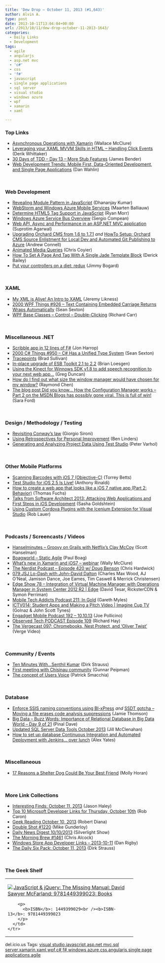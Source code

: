 ```yaml
---
title: 'Dew Drop – October 11, 2013 (#1,643)'
author: Alvin A.
type: post
date: 2013-10-11T13:04:04+00:00
url: /2013/10/11/dew-drop-october-11-2013-1643/
categories:
  - Daily Links
  - Development
tags:
  - agile
  - angularjs
  - asp.net mvc
  - 'c#'
  - css
  - 'f#'
  - javascript
  - single page applications
  - sql server
  - visual studio
  - windows azure
  - wpf
  - xamarin
  - xaml

---
```

### <a name="top"></a>Top Links

  * <a href="http://visualstudiomagazine.com/articles/2013/10/01/asynchronous-operations-with-xamarin.aspx" target="_blank">Asynchronous Operations with Xamarin</a> (Wallace McClure)
  * <a href="http://feedproxy.google.com/~r/Devlicious/~3/kmWJG3f5pb8/leveraging-your-xaml-mvvm-skills-in-html-handling-click-events.aspx" target="_blank">Leveraging your XAML MVVM Skills in HTML – Handling Click Events</a> (Derik Whittaker)
  * <a href="http://feedproxy.google.com/~r/Telerik/~3/J9ktBl_YduU/30-days-of-tdd-day-13-more-stub-features" target="_blank">30 Days of TDD – Day 13 – More Stub Features</a> (James Bender)
  * <a href="http://weblogs.asp.net/dwahlin/archive/2013/10/10/web-development-trends-mobile-first-data-oriented-development-and-single-page-applications.aspx" target="_blank">Web Development Trends: Mobile First, Data-Oriented Development, and Single Page Applications</a> (Dan Wahlin)

&#160;

### <a name="web"></a>Web Development

  * <a href="http://debugmode.net/2013/10/10/revealing-module-pattern-in-javascript/" target="_blank">Revealing Module Pattern in JavaScript</a> (Dhananjay Kumar)
  * <a href="http://blog.jetbrains.com/webstorm/2013/10/webstorm-and-windows-azure-mobile-services/?utm_source=rss&utm_medium=rss&utm_campaign=webstorm-and-windows-azure-mobile-services" target="_blank">WebStorm and Windows Azure Mobile Services</a> (Maarten Balliauw)
  * <a href="http://ryanmorr.com/determine-html5-tag-support-in-javascript/" target="_blank">Determine HTML5 Tag Support in JavaScript</a> (Ryan Morr)
  * <a href="http://blogs.neudesic.com/post/2013/10/10/Windows-Azure-Service-Bus-Overview.aspx" target="_blank">Windows Azure Service Bus Overview</a> (Sergio Compean)
  * <a href="http://feedproxy.google.com/~r/netCurryRecentArticles/~3/UCce5HT9YNE/ShowArticle.aspx" target="_blank">Web API, Async and Performance in an ASP.NET MVC application</a> (Suprotim Agarwal)
  * <a href="http://feedproxy.google.com/~r/AndrewConnell/~3/SkulbPZ7feQ/upgrading-orchard-cms-from-1-6-to-1-7-1" target="_blank">Upgrading Orchard CMS from 1.6 to 1.7.1</a> _and_ <a href="http://feedproxy.google.com/~r/AndrewConnell/~3/VQG0MORjYVI/HowTo-Setup-OrchardCms-Source-Local-Dev-Auto-Git-Publishing-to-Azure" target="_blank">HowTo Setup: Orchard CMS Source Enlistment for Local Dev and Automated Git Publishing to Azure</a> (Andrew Connell)
  * <a href="http://css-tricks.com/animated-media-queries/" target="_blank">Animated Media Queries</a> (Chris Coyier)
  * <a href="http://feedproxy.google.com/~r/LosTechies/~3/gQlcEySUdqA/" target="_blank">How To Set A Page And Tag With A Single Jade Template Block</a> (Derick Bailey)
  * <a href="http://feedproxy.google.com/~r/LosTechies/~3/eUwKO0e3z_E/" target="_blank">Put your controllers on a diet: redux</a> (Jimmy Bogard)

&#160;

### <a name="silverlight"></a>XAML

  * <a href="http://feedproxy.google.com/~r/CSharperImage/~3/DGEcW1hiz1k/my-xml-is-alive-intro-to-xaml.html" target="_blank">My XML is Alive! An Intro to XAML</a> (Jeremy Likness)
  * <a href="http://wpf.2000things.com/2013/10/11/926-text-containing-embedded-carriage-returns-wraps-automatically/" target="_blank">2000 WPF Things #926 – Text Containing Embedded Carriage Returns Wraps Automatically</a> (Sean Sexton)
  * <a href="http://feedproxy.google.com/~r/BlackwaspLatestAdditions/~3/jt8SlV_DS-o/RSSLanding.aspx" target="_blank">WPF Base Classes &#8211; Control &#8211; Double-Clicking</a> (Richard Carr)

&#160;

### <a name="dotnet"></a>Miscellaneous .NET

  * <a href="http://fsharpnews.blogspot.com/2013/10/scribble-app-in-12-lines-of-f.html" target="_blank">Scribble app in 12 lines of F#</a> (Jon Harrop)
  * <a href="http://csharp.2000things.com/2013/10/11/950-c-has-a-unified-type-system/" target="_blank">2000 C# Things #950 – C# Has a Unified Type System</a> (Sean Sexton)
  * <a href="http://blogs.msdn.com/b/visualstudioalm/archive/2013/10/10/tracepoints.aspx" target="_blank">Tracepoints</a> (Brad Sullivan)
  * <a href="http://www.brianloesgen.com/blog/2013/10/10/in-place-upgrade-of-esb-toolkit-21-to-22.html" target="_blank">In-place upgrade of ESB Toolkit 2.1 to 2.2</a> (Brian Loesgen)
  * <a href="http://channel9.msdn.com/coding4fun/kinect/Using-the-Kinect-for-Winnows-SDK-v18-to-add-speech-recognition-to-your-next-web-app" target="_blank">Using the Kinect for Winnows SDK v1.8 to add speech recognition to your next web app&#8230;</a> (Greg Duncan)
  * <a href="http://blogs.msdn.com/b/oldnewthing/archive/2013/10/10/10455620.aspx" target="_blank">How do I find out what size the window manager would have chosen for my window?</a> (Raymond Chen)
  * <a href="http://social.msdn.microsoft.com/Profile/Sara%20Ford/activity" target="_blank">The blog post Did you know… How the Configuration Manager works &#8211; Part 2 on the MSDN Blogs has possibly gone viral. This is full of win!</a> (Sara Ford)

&#160;

### <a name="design"></a>Design / Methodology / Testing

  * <a href="http://feeds.dzone.com/~r/zones/agile/~3/TAhvhZ1yjJ8/revisiting-conways-law" target="_blank">Revisiting Conway&#8217;s law</a> (Giorgio Sironi)
  * <a href="http://www.infoq.com/news/2013/10/retrospectives-personal-improve" target="_blank">Using Retrospectives for Personal Improvement</a> (Ben Linders)
  * <a href="http://feedproxy.google.com/~r/TestStudio/~3/cagK1h23Spc/Generating-and-Analyzing-Project-Data-Using-Test-Studio.aspx" target="_blank">Generating and Analyzing Project Data Using Test Studio</a> (Peter Varhol)

&#160;

### <a name="mobile"></a>Other Mobile Platforms

  * <a href="http://www.infragistics.com/community/blogs/torrey-betts/archive/2013/10/10/scanning-barcodes-with-ios-7-objective-c.aspx" target="_blank">Scanning Barcodes with iOS 7 (Objective-C)</a> (Torrey Betts)
  * <a href="http://feedproxy.google.com/~r/TestStudio/~3/lR-dPSqF6tk/Test-Studio-for-iOS-2-5-Is-Live.aspx" target="_blank">Test Studio for iOS 2.5 Is Live!</a> (Anthony Rinaldi)
  * <a href="http://feedproxy.google.com/~r/miraculous/~3/BFwE4qcuczI/" target="_blank">How to create a web app that looks like a iOS 7 native app (Part 2: Behavior)</a> (Thomas Fuchs)
  * <a href="http://feedproxy.google.com/~r/sashag/~3/eiyqIrtMWfQ/talks-from-software-architect-2013-attacking-web-applications-and-first-steps-in-ios-development.aspx" target="_blank">Talks from Software Architect 2013: Attacking Web Applications and First Steps in iOS Development</a> (Sasha Goldshtein)
  * <a href="http://www.icenium.com/blog/icenium-team-blog/2013/10/10/using-custom-cordova-plugins-with-the-icenium-extension-for-visual-studio" target="_blank">Using Custom Cordova Plugins with the Icenium Extension for Visual Studio</a> (Rob Lauer)

&#160;

### <a name="podcasts"></a>Podcasts / Screencasts / Videos

  * <a href="http://feedproxy.google.com/~r/HanselminutesWMA/~3/Q3DVFmc8Bfw/default.aspx" target="_blank">Hanselminutes &#8211; Groovy on Grails with Netflix&#8217;s Clay McCoy</a> (Scott Hanselman)
  * <a href="http://boagworld.com/season/7/episode/0705/?utm_source=rss&utm_medium=rss&utm_campaign=0705" target="_blank">Boagworld &#8211; Static Agile</a> (Paul Boag)
  * <a href="http://morewally.com/cs/blogs/wallym/archive/2013/10/10/what-s-new-in-xamarin-and-ios7-webinar.aspx" target="_blank">What&#8217;s new in Xamarin and iOS7 &#8211; webinar</a> (Wally McClure)
  * <a href="http://nerdist.libsyn.com/420-with-doug-benson" target="_blank">The Nerdist Podcast &#8211; Episode 420 w/ Doug Benson</a> (Chris Hardwick)
  * <a href="http://javascriptjabber.com/079-jsj-lo-dash-with-john-david-dalton/" target="_blank">079 JSJ Lo-Dash with John-David Dalton</a> (Charles Max Wood, AJ O&#8217;Neal, Jamison Dance, Joe Eames, Tim Caswell & Merrick Christensen)
  * <a href="http://channel9.msdn.com/Shows/Edge/Edge-Show-78-Integration-of-Virtual-Machine-Manager-with-Operations-Manager-in-System-Center-2012-R2" target="_blank">Edge Show 78 &#8211; Integration of Virtual Machine Manager with Operations Manager in System Center 2012 R2 | Edge</a> (David Tesar, RicksterCDN & Symon Perriman)
  * <a href="http://www.tracyandmatt.co.uk/mobile-tech-addicts-podcast-211-gold/" target="_blank">Mobile Tech Addicts Podcast 211: In Gold</a> (Gareth Myles)
  * <a href="http://channel9.msdn.com/Shows/ImagineCup-TV/ICTV014-Student-Apps-and-Making-a-Pitch-Video" target="_blank">ICTV014: Student Apps and Making a Pitch Video | Imagine Cup TV</a> (Golnaz & John Scott Tynes)
  * <a href="http://www.engadget.com/2013/10/10/engadget-mobile-podcast-192/?ncid=rss_truncated" target="_blank">Engadget Mobile Podcast 192 &#8211; 10.10.13</a> (Joe Pollicino)
  * <a href="http://www.windowsobserver.com/2013/10/10/observed-tech-podcast-episode-109/" target="_blank">Observed Tech PODCAST Episode 109</a> (Richard Hay)
  * <a href="http://www.theverge.com/2013/10/10/4825004/the-vergecast-097-october-10th-2013-video" target="_blank">The Vergecast 097: Chromebooks, Nest Protect, and &#8216;Oliver Twist&#8217;</a> (Verge Video)

&#160;

### <a name="events"></a>Community / Events

  * <a href="http://feeds.feedblitz.com/~/47928159/0/dirkstrauss~Ten-Minutes-With%e2%80%a6Senthil-Kumar" target="_blank">Ten Minutes With…Senthil Kumar</a> (Dirk Strauss)
  * <a href="http://feedproxy.google.com/~r/gunnarpeipman/~3/YZlQnVPYJlk/" target="_blank">First meeting with Chisinau community</a> (Gunnar Peipman)
  * <a href="http://feedproxy.google.com/~r/CodeBetter/~3/Kthf6Noaus0/" target="_blank">The concept of Users Voice</a> (Patrick Smacchia)

&#160;

### <a name="sql"></a>Database

  * <a href="http://feedproxy.google.com/~r/jamiet/~3/QfQLcLOFRKc/enforce-ssis-naming-conventions-using-bi-xpress.aspx" target="_blank">Enforce SSIS naming conventions using BI-xPress</a> _and_ <a href="http://feedproxy.google.com/~r/jamiet/~3/IDztQ0ckJ8c/ssdt-gotcha-moving-a-file-erases-code-analysis-suppressions.aspx" target="_blank">SSDT gotcha – Moving a file erases code analysis suppressions</a> (Jamie Thomson)
  * <a href="http://blog.sqlauthority.com/2013/10/11/big-data-buzz-words-importance-of-relational-database-in-big-data-world-day-9-of-21/" target="_blank">Big Data – Buzz Words: Importance of Relational Database in Big Data World – Day 9 of 21</a> (Pinal Dave)
  * <a href="http://feedproxy.google.com/~r/ssdtblog/~3/i9Y-o5iq31o/updated-sql-server-data-tools-october-2013.aspx" target="_blank">Updated SQL Server Data Tools October 2013</a> (Jill McClenahan)
  * <a href="http://thefutureofdeployment.com/set-database-continuous-integration-automated-deployment-jenkins-lunch/" target="_blank">How to set up database Continuous Integration and Automated Deployment with Jenkins… over lunch</a> (Alex Yates)

&#160;

### <a name="misc"></a>Miscellaneous

  * <a href="http://feeds.mashable.com/~r/Mashable/~3/mWkA2kcZKBs/" target="_blank">17 Reasons a Shelter Dog Could Be Your Best Friend</a> (Molly Horan)

&#160;

### <a name="links"></a>More Link Collections

  * <a href="http://jasonhaley.com/blog/post/2013/10/11/Interesting-Finds-October-11-2013.aspx" target="_blank">Interesting Finds: October 11, 2013</a> (Jason Haley)
  * <a href="http://blogs.msdn.com/b/robcaron/archive/2013/10/11/top-10-microsoft-developer-links-for-thursday-october-10th.aspx" target="_blank">Top 10 Microsoft Developer Links for Thursday, October 10th</a> (Rob Caron)
  * <a href="http://feeds.regulargeek.com/~r/RegularGeek/~3/Deb5RLv2Roo/" target="_blank">Geek Reading October 10, 2013</a> (Robert Diana)
  * <a href="http://afreshcup.com/home/2013/10/11/double-shot-1220.html" target="_blank">Double Shot #1220</a> (Mike Gunderloy)
  * <a href="http://feedproxy.google.com/~r/silverlightshow/~3/8qhw95TjtA8/Daily-News-Digest-10-10-2013.aspx" target="_blank">Daily News Digest 10/10/2013</a> (Silverlight Show)
  * <a href="http://feedproxy.google.com/~r/ReflectivePerspective/~3/NhhSFUZ8OwA/" target="_blank">The Morning Brew #1461</a> (Chris Alcock)
  * <a href="http://feedproxy.google.com/~r/DanRigby/~3/30uB0VOncs4/" target="_blank">Windows Store App Developer Links &#8211; 2013-10-11</a> (Dan Rigby)
  * <a href="http://feeds.feedblitz.com/~/47923042/0/dirkstrauss~The-Daily-Six-Pack-October" target="_blank">The Daily Six Pack: October 11, 2013</a> (Dirk Strauss)

&#160;

### <a name="shelf"></a>The Geek Shelf

<div id="scid:7dc1bd33-94bd-46fd-a20b-0131235bcd47:bdc35dc4-144a-4828-8b14-2a8c7cbae141" class="wlWriterEditableSmartContent" style="float: none; padding-bottom: 0px; padding-top: 0px; padding-left: 0px; margin: 0px; display: inline; padding-right: 0px">
  <table cellspacing="0" cellpadding="2" width="400" border="0" unselectable="on">
    <tr>
      <td valign="top" width="400">
        <p>
          <a title="JavaScript & jQuery: The Missing Manual: David Sawyer McFarland: 9781449399023: Books" href="http://www.amazon.com/exec/obidos/ASIN/1449399029/alvinashcraft-20"><img data-recalc-dims="1" decoding="async" src="https://i0.wp.com/images.amazon.com/images/P/1449399029.01.MZZZZZZZ.jpg?w=660" border="0" align="left" style="float:left" />JavaScript & jQuery: The Missing Manual: David Sawyer McFarland: 9781449399023: Books</a>
        </p>
        
        <p>
          <b>ISBN</b>: 1449399029<br /><b>ISBN-13</b>: 9781449399023
        </p>
      </td>
    </tr>
  </table>
</div>

<div id="scid:0767317B-992E-4b12-91E0-4F059A8CECA8:ed07353a-4a77-4d97-8eb4-e6a3984612cd" class="wlWriterEditableSmartContent" style="float: none; padding-bottom: 0px; padding-top: 0px; padding-left: 0px; margin: 0px; display: inline; padding-right: 0px">
  del.icio.us Tags: <a href="http://del.icio.us/popular/visual+studio" rel="tag">visual studio</a>,<a href="http://del.icio.us/popular/javascript" rel="tag">javascript</a>,<a href="http://del.icio.us/popular/asp.net+mvc" rel="tag">asp.net mvc</a>,<a href="http://del.icio.us/popular/sql+server" rel="tag">sql server</a>,<a href="http://del.icio.us/popular/xamarin" rel="tag">xamarin</a>,<a href="http://del.icio.us/popular/xaml" rel="tag">xaml</a>,<a href="http://del.icio.us/popular/wpf" rel="tag">wpf</a>,<a href="http://del.icio.us/popular/c%23" rel="tag">c#</a>,<a href="http://del.icio.us/popular/f%23" rel="tag">f#</a>,<a href="http://del.icio.us/popular/windows+azure" rel="tag">windows azure</a>,<a href="http://del.icio.us/popular/css" rel="tag">css</a>,<a href="http://del.icio.us/popular/angularjs" rel="tag">angularjs</a>,<a href="http://del.icio.us/popular/single+page+applications" rel="tag">single page applications</a>,<a href="http://del.icio.us/popular/agile" rel="tag">agile</a>
</div>